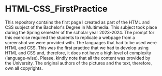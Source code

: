 # HTML-CSS_FirstPractice
This repository contains the first page I created as part of the HTML and CSS subject of the Bachelor's Degree in Multimedia. This subject took place during the Spring semester of the scholar year 2023-2024.
The prompt for this exercise required the students to replicate a webpage from a screenshot we were provided with. The languages that had to be used were HTML and CSS.
This was the first practice that we had to develop using HTML and CSS and, therefore, it does not have a high level of complexity (language-wise).
Please, kindly note that all the content was provided by the University. The original authors of the pictures and the text, therefore, own all copyrights. 

